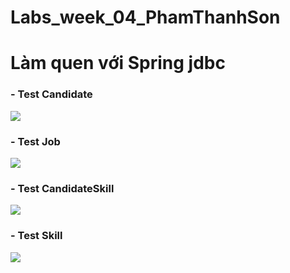 # Labs_week_04_PhamThanhSon
# Làm quen với Spring jdbc
<h3>- Test Candidate</h3>
  <img src="https://github.com/sonpham28052002/Labs_week_04_PhamThanhSon/assets/84237256/57213948-37b6-42ed-b068-13dc6ab24ee0">
<h3>- Test Job</h3>
  <img src="https://github.com/sonpham28052002/Labs_week_04_PhamThanhSon/assets/84237256/b9f8ed31-aba9-4c7a-9135-e5168e2a2d3f">
<h3>- Test CandidateSkill</h3>
    <img src="https://github.com/sonpham28052002/Labs_week_04_PhamThanhSon/assets/84237256/2a4ac8c1-4dcc-4f7e-9136-f280c7db2921">
<h3>- Test Skill</h3>
   <img src="https://github.com/sonpham28052002/Labs_week_04_PhamThanhSon/assets/84237256/f701302f-8559-45bd-b8e8-070f9b196530">
